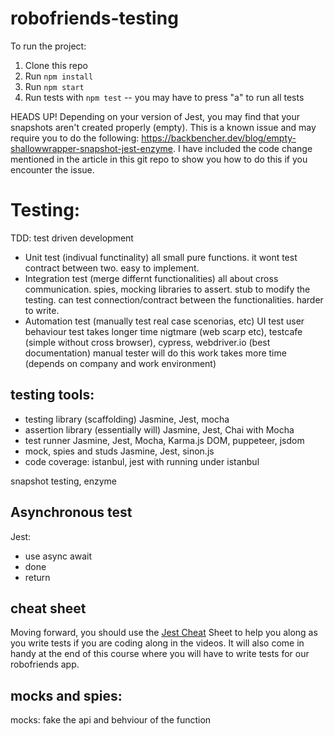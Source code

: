 # robofriends-testing

To run the project: 

1. Clone this repo
2. Run `npm install`
3. Run `npm start`
4. Run tests with `npm test` -- you may have to press "a" to run all tests

HEADS UP! Depending on your version of Jest, you may find that your snapshots aren't created properly (empty). This is a known issue and may require you to do the following: https://backbencher.dev/blog/empty-shallowwrapper-snapshot-jest-enzyme. I have included the code change mentioned in the article in this git repo to show you how to do this if you encounter the issue.

# Testing:

TDD: test driven development

- Unit test (indivual functinality)
    all small pure functions.
    it wont test contract between two.
    easy to implement.
- Integration test (merge differnt functionalities)
    all about cross communication.
    spies, mocking libraries to assert.
    stub to modify the testing.
    can test connection/contract between the functionalities.
    harder to write.
- Automation test (manually test real case scenorias, etc)
    UI test
    user behaviour test
    takes longer time
    nigtmare (web scarp etc), testcafe (simple without cross browser), cypress, webdriver.io (best documentation)
    manual tester will do this work
    takes more time (depends on company and work environment)
## testing tools:

- testing library (scaffolding)
    Jasmine, Jest, mocha
- assertion library (essentially will)
    Jasmine, Jest, Chai with Mocha
- test runner
    Jasmine, Jest, Mocha, Karma.js
    DOM, puppeteer, jsdom
- mock, spies and studs
    Jasmine, Jest, sinon.js
- code coverage:
    istanbul, jest with running under istanbul

snapshot testing, enzyme

## Asynchronous test

Jest:

 - use async await
 - done
 - return

## cheat sheet

Moving forward, you should use the [Jest Cheat](https://github.com/sapegin/jest-cheat-sheet) Sheet to help you along as you write tests if you are coding along in the videos. It will also come in handy at the end of this course where you will have to write tests for our robofriends app. 

## mocks and spies:
mocks: fake the api and behviour of the function